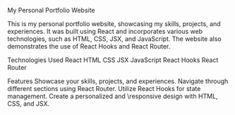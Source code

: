 My Personal Portfolio Website

This is my personal portfolio website, showcasing my skills, projects, and experiences.
It was built using React and incorporates various web technologies, such as HTML, CSS, JSX, 
and JavaScript. The website also demonstrates the use of React Hooks and React Router.

Technologies Used React HTML CSS JSX JavaScript React Hooks React Router

Features Showcase your skills, projects, and experiences. Navigate through different sections
using React Router. Utilize React Hooks for state management. Create a personalized and
\responsive design with HTML, CSS, and JSX.
